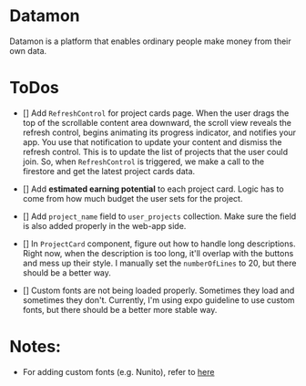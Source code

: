 # Datamon
Datamon is a platform that enables ordinary people make money from their own data.

# ToDos

- [] Add `RefreshControl` for project cards page. When the user drags the top of the scrollable content area downward, the scroll view reveals the refresh control, begins animating its progress indicator, and notifies your app. You use that notification to update your content and dismiss the refresh control. This is to update the list of projects that the user could join. So, when `RefreshControl` is triggered, we make a call to the firestore and get the latest project cards data.

- [] Add **estimated earning potential** to each project card. Logic has to come from how much budget the user sets for the project.

- [] Add `project_name` field to `user_projects` collection. Make sure the field is also added properly in the web-app side.

- [] In `ProjectCard` component, figure out how to handle long descriptions. Right now, when the description is too long, it'll overlap with the buttons and mess up their style. I manually set the `numberOfLines` to 20, but there should be a better way.

- [] Custom fonts are not being loaded properly. Sometimes they load and sometimes they don't. Currently, I'm using expo guideline to use custom fonts, but there should be a better more stable way.

# Notes:

- For adding custom fonts (e.g. Nunito), refer to [here](https://github.com/expo/google-fonts/tree/master/font-packages/nunito#readme)
